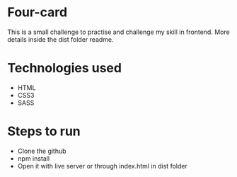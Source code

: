 # Four-card

This is a small challenge to practise and challenge my skill in frontend. More details inside the dist folder readme. 

# Technologies used

- HTML
- CSS3
- SASS

# Steps to run

- Clone the github
- npm install
- Open it with live server or through index.html in dist folder
